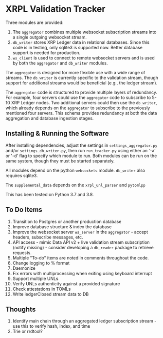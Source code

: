 # XRPL Validation Tracker
Three modules are provided:
1. The `aggregator` combines multiple websocket subscription streams into a single outgoing websocket stream.
2. `db_writer` stores XRP Ledger data in relational databases. Since this code is in testing, only sqlite3 is supported now. Better database support is needed for production.
3. `ws_client` is used to connect to remote websocket servers and is used by both the `aggregator` and `db_writer` modules.

The `aggregator` is designed for more flexible use with a wide range of streams. The `db_writer` is currently specific to the validation stream, though support for additional streams would be beneficial (e.g., the ledger stream).

The `aggregator` code is structured to provide multiple layers of redundancy. For example, four servers could use the `aggregator` code to subscribe to 5-10 XRP Ledger nodes. Two additional servers could then use the `db_writer`, which already depends on the `aggregator` to subscribe to the previously mentioned four servers. This schema provides redundancy at both the data aggregation and database ingestion stages.

## Installing & Running the Software
After installing dependencies, adjust the settings in `settings_aggregator.py` and/or `settings_db_writer.py`, then run `run_tracker.py` using either an '-a' or '-d' flag to specify which module to run. Both modules can be run on the same system, though they must be started separately.

All modules depend on the python `websockets` module. `db_writer` also requires sqlite3.

The `supplemental_data` depends on the `xrpl_unl_parser` and `pytomlpp`

This has been tested on Python 3.7 and 3.8.

## To Do Items
1. Transition to Postgres or another production database
2. Improve database structure & index the database
3. Improve the websocket server `ws_server` in the `aggregator` - accept headers, subscribe messages, etc.
4. API access - mimic Data API v2 + live validation stream subscription (notify missing) - consider developing a `db_reader` package to retrieve requests.
5. Multiple "To-do" items are noted in comments throughout the code.
6. Change logging to % format
7. Daemonize
8. Fix errors with multiprocessing when exiting using keyboard interrupt
9. Support multiple UNLs
10. Verify UNLs authenticity against a provided signature
11. Check attestations in TOMLs
12. Write ledgerClosed stream data to DB

## Thoughts
1. Identify main chain through an aggregated ledger subscription stream - use this to verify hash, index, and time
2. Trie or rrdtool?
